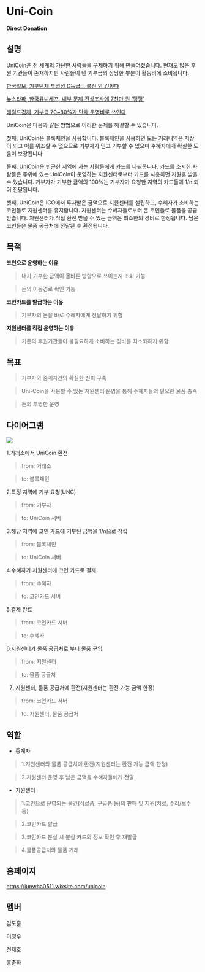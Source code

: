 # Uni-Coin
**Direct Donation**

설명
----
 UniCoin은 전 세계의 가난한 사람들을 구제하기 위해 만들어졌습니다. 현재도 많은 후원 기관들이 존재하지만 사람들이 낸 기부금의 상당한 부분이 활동비에 소비됩니다. 
 
 [한국일보, 기부단체 투명성 D등급… 불신 안 걷혔다](http://hankookilbo.com/v/4a135d2aab024f0b8f083788e3746855)
 
 [뉴스타파, 한국유니세프, 내부 문제 진상조사에 7천만 원 ‘펑펑’](https://newstapa.org/43750)
 
 [해럴드경제, 기부금 70~80%가 단체 운영비로 쓰인다](http://heraldk.com/2013/05/27/%EA%B8%B0%EB%B6%80%EA%B8%88-7080%EA%B0%80-%EB%8B%A8%EC%B2%B4-%EC%9A%B4%EC%98%81%EB%B9%84%EB%A1%9C-%EC%93%B0%EC%9D%B8%EB%8B%A4/)

UniCoin은 다음과 같은 방법으로 이러한 문제를 해결할 수 있습니다. 
 
 첫째, UniCoin은 블록체인을 사용합니다. 블록체인을 사용하면 모든 거래내역은 저장이 되고 이를 위조할 수 없으므로 기부자가 믿고 기부할 수 있으며 수혜자에게 확실한 도움이 보장됩니다.
 
 둘째, UniCoin은 빈곤한 지역에 사는 사람들에게 카드를 나눠줍니다. 카드를 소지한 사람들은 주위에 있는 UniCoin이 운영하는 지원센터로부터 카드를 사용하면 지원을 받을 수 있습니다. 기부자가 기부한 금액의 100%는 기부자가 요청한 지역의 카드들에 1/n 되어 전달됩니다. 
 
 셋째, UniCoin은 ICO에서 투자받은 금액으로 지원센터를 설립하고, 수혜자가 소비하는 코인들로 지원센터를 유지합니다. 지원센터는 수혜자들로부터 온 코인들로 물품을 공급받습니다. 지원센터가 직접 환전 받을 수 있는 금액은 최소한의 경비로 한정됩니다. 남은 코인들은 물품 공급처에 전달된 후 환전됩니다.

목적
----
**코인으로 운영하는 이유**

>내가 기부한 금액이 올바른 방향으로 쓰이는지 조회 가능

>돈의 이동경로 확인 가능

**코인카드를 발급하는 이유**

>기부자의 돈을 바로 수혜자에게 전달하기 위함

**지원센터를 직접 운영하는 이유**

>기존의 후원기관들이 불필요하게 소비하는 경비를 최소화하기 위함

목표
----

>기부자와 중계자간의 확실한 신뢰 구축

>Uni-Coin을 사용할 수 있는 지원센터 운영을 통해 수혜자들의 필요한 물품 충족

>돈의 투명한 운영

다이어그램
----

![](https://user-images.githubusercontent.com/17183234/44066633-49eb1f20-9fac-11e8-94f6-01b4579d1c3e.png)


1.거래소에서 UniCoin 환전

>from: 거래소

>to: 블록체인


2.특정 지역에 기부 요청(UNC)

>from: 기부자

>to: UniCoin 서버


3.해당 지역에 코인 카드에 기부된 금액을 1/n으로 적립

>from: 블록체인

>to: UniCoin 서버


4.수혜자가 지원센터에 코인 카드로 결제

>from: 수혜자

>to: 코인카드 서버


5.결제 완료

>from: 코인카드 서버

>to: 수혜자


6.지원센터가 물품 공급처로 부터 물품 구입

>from: 지원센터

>to: 물품 공급처

7. 지원센터, 물품 공급처에 환전(지원센터는 환전 가능 금액 한정)

>from: 코인카드 서버

>to: 지원센터, 물품 공급처

역할
----

* 중계자

>1.지원센터와 물품 공급처에 환전(지원센터는 환전 가능 금액 한정)

>2.지원센터 운영 후 남은 금액을 수혜자들에게 전달


* 지원센터

>1.코인으로 운영되는 물건(식료품, 구급품 등)의 판매 및 지원(치료, 수리/보수 등)

>2.코인카드 발급

>3.코인카드 분실 시 분실 카드의 정보 확인 후 재발급

>4.물품공급처와 물품 거래

홈페이지
----
https://junwha0511.wixsite.com/unicoin

멤버
----

김도훈

이정우

전제호

홍준화

